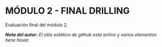 # MÓDULO 2 - FINAL DRILLING

Evaluación final del módulo 2.

_**Nota del autor:** El sitio estático de github esta activo y varios elementos tiene hover._
